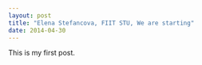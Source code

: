 ```yaml
---
layout: post
title: "Elena Stefancova, FIIT STU, We are starting"
date: 2014-04-30
---
```


This is my first post.
